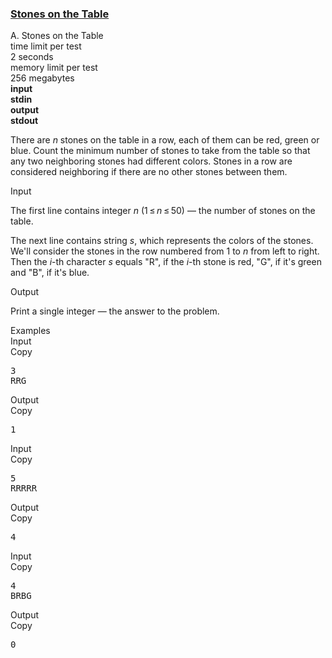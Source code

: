 <h3><a href="https://codeforces.com/contest/266/problem/A" target="_blank" rel="noopener noreferrer">Stones on the Table</a></h3>
<div class="header"><div class="title">A. Stones on the Table</div><div class="time-limit"><div class="property-title">time limit per test</div>2 seconds</div><div class="memory-limit"><div class="property-title">memory limit per test</div>256 megabytes</div><div class="input-file input-standard" style="font-weight: bold"><div class="property-title">input</div>stdin</div><div class="output-file output-standard" style="font-weight: bold"><div class="property-title">output</div>stdout</div></div><div><p>There are <span class="tex-span"><i>n</i></span> stones on the table in a row, each of them can be red, green or blue. Count the minimum number of stones to take from the table so that any two neighboring stones had different colors. Stones in a row are considered neighboring if there are no other stones between them.</p></div><div class="input-specification"><div class="section-title">Input</div><p>The first line contains integer <span class="tex-span"><i>n</i></span> <span class="tex-span">(1 ≤ <i>n</i> ≤ 50)</span> — the number of stones on the table. </p><p>The next line contains string <span class="tex-span"><i>s</i></span>, which represents the colors of the stones. We'll consider the stones in the row numbered from <span class="tex-span">1</span> to <span class="tex-span"><i>n</i></span> from left to right. Then the <span class="tex-span"><i>i</i></span>-th character <span class="tex-span"><i>s</i></span> equals "<span class="tex-font-style-tt">R</span>", if the <span class="tex-span"><i>i</i></span>-th stone is red, "<span class="tex-font-style-tt">G</span>", if it's green and "<span class="tex-font-style-tt">B</span>", if it's blue.</p></div><div class="output-specification"><div class="section-title">Output</div><p>Print a single integer — the answer to the problem.</p></div><div class="sample-tests"><div class="section-title">Examples</div><div class="sample-test"><div class="input"><div class="title">Input<div title="Copy" data-clipboard-target="#id0043670071559707435" id="id00031141383923163124" class="input-output-copier">Copy</div></div><pre id="id0043670071559707435">3<br>RRG<br></pre></div><div class="output"><div class="title">Output<div title="Copy" data-clipboard-target="#id008476179469402536" id="id0014506864275384568" class="input-output-copier">Copy</div></div><pre id="id008476179469402536">1<br></pre></div><div class="input"><div class="title">Input<div title="Copy" data-clipboard-target="#id009785420928956831" id="id007620102300752348" class="input-output-copier">Copy</div></div><pre id="id009785420928956831">5<br>RRRRR<br></pre></div><div class="output"><div class="title">Output<div title="Copy" data-clipboard-target="#id001140153578647195" id="id0015516924560190104" class="input-output-copier">Copy</div></div><pre id="id001140153578647195">4<br></pre></div><div class="input"><div class="title">Input<div title="Copy" data-clipboard-target="#id0008626308134350802" id="id00759718889284234" class="input-output-copier">Copy</div></div><pre id="id0008626308134350802">4<br>BRBG<br></pre></div><div class="output"><div class="title">Output<div title="Copy" data-clipboard-target="#id006975301983630221" id="id0033674575707386534" class="input-output-copier">Copy</div></div><pre id="id006975301983630221">0<br></pre></div></div></div>